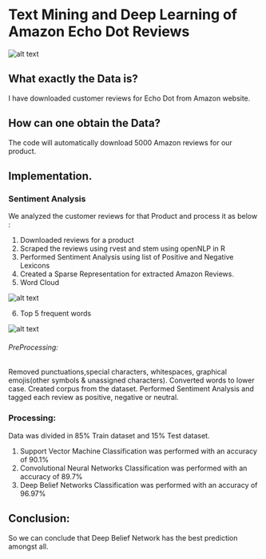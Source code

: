 # Text Mining and Deep Learning of Amazon Echo Dot Reviews

![alt text](https://github.com/swarupmishal/Text-Mining-of-Amazon-Reviews/blob/master/Extras/data-mining-859x312.jpg)

## What exactly the Data is?
I have downloaded customer reviews for Echo Dot from Amazon website.


## How can one obtain the Data?
The code will automatically download 5000 Amazon reviews for our product.


## Implementation.
### Sentiment Analysis
We analyzed the customer reviews for that Product and process it as below :
1. Downloaded reviews for a product
2. Scraped the reviews using rvest and stem using openNLP in R
3. Performed Sentiment Analysis using list of Positive and Negative Lexicons
4. Created a Sparse Representation for extracted Amazon Reviews.
5. Word Cloud  

![alt text](https://github.com/swarupmishal/Text-Mining-of-Amazon-Reviews/blob/master/Extras/Capture.PNG)

6. Top 5 frequent words

![alt text](https://github.com/swarupmishal/Text-Mining-of-Amazon-Reviews/blob/master/Extras/Capture1.PNG)

###### PreProcessing:
Removed punctuations,special characters, whitespaces,  graphical emojis(other symbols & unassigned characters). Converted words to lower case. Created corpus from the dataset. Performed Sentiment Analysis and tagged each review as positive, negative or neutral.

### Processing:
Data was divided in 85% Train dataset and 15% Test dataset.
1. Support Vector Machine Classification was performed with an accuracy of 90.1%
2. Convolutional Neural Networks Classification was performed with an accuracy of 89.7%
3. Deep Belief Networks Classification was performed with an accuracy of 96.97%


## Conclusion:
So we can conclude that Deep Belief Network has the best prediction amongst all.
